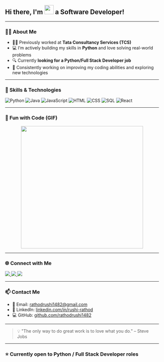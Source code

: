 <!-- Animated waving hand -->
<h2 align="left">Hi there, I'm <img src="https://media.giphy.com/media/hvRJCLFzcasrR4ia7z/giphy.gif" width="30px"/> a Software Developer!</h2>

---

### 👨‍💻 About Me

- 🧑‍💼 Previously worked at **Tata Consultancy Services (TCS)**
- 💻 I’m actively building my skills in **Python** and love solving real-world problems
- 🔍 Currently **looking for a Python/Full Stack Developer job**
- 🌱 Consistently working on improving my coding abilities and exploring new technologies

---

### 🚀 Skills & Technologies

![Python](https://img.shields.io/badge/-Python-05122A?style=flat&logo=python)
![Java](https://img.shields.io/badge/-Java-007396?style=flat&logo=java)
![JavaScript](https://img.shields.io/badge/-JavaScript-F7DF1E?style=flat&logo=javascript&logoColor=black)
![HTML](https://img.shields.io/badge/-HTML5-E34F26?style=flat&logo=html5&logoColor=white)
![CSS](https://img.shields.io/badge/-CSS3-1572B6?style=flat&logo=css3)
![SQL](https://img.shields.io/badge/-SQL-4479A1?style=flat&logo=mysql&logoColor=white)
![React](https://img.shields.io/badge/-React-20232A?style=flat&logo=react)

---

### 🧠 Fun with Code (GIF)

<p align="center">
  <img src="https://media.giphy.com/media/qgQUggAC3Pfv687qPC/giphy.gif" width="400" />
</p>

---

### 🌐 Connect with Me

<p align="left">
  <a href="https://leetcode.com/_rushi_rathod/" target="_blank">
    <img src="https://img.shields.io/badge/LeetCode-FFA116?style=for-the-badge&logo=leetcode&logoColor=black" />
  </a>
  
  <a href="https://www.hackerrank.com/rathodrushi1482" target="_blank">
    <img src="https://img.shields.io/badge/HackerRank-2EC866?style=for-the-badge&logo=HackerRank&logoColor=white" />
  </a>
  
  <a href="https://www.instagram.com/_rushi_rathod/" target="_blank">
    <img src="https://img.shields.io/badge/Instagram-E4405F?style=for-the-badge&logo=instagram&logoColor=white" />
  </a>
</p>

---

### 📫 Contact Me

- 📧 Email: rathodrushi1482@gmail.com
- 🧳 LinkedIn: [linkedin.com/in/rushi-rathod](https://linkedin.com/in/rushi-rathod)
- 💻 GitHub: [github.com/rathodrushi1482](https://github.com/rathodrushi1482)

---

> 💡 "The only way to do great work is to love what you do." – Steve Jobs

---

### ⭐ Currently open to Python / Full Stack Developer roles
